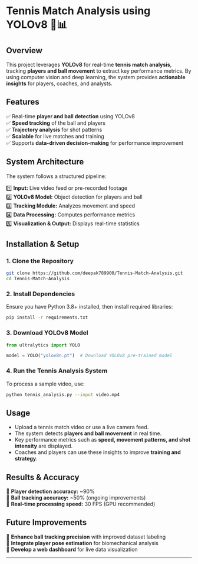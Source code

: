 

# **Tennis Match Analysis using YOLOv8 🎾📊**  

## **Overview**  
This project leverages **YOLOv8** for real-time **tennis match analysis**, tracking **players and ball movement** to extract key performance metrics. By using computer vision and deep learning, the system provides **actionable insights** for players, coaches, and analysts.  

## **Features**  
✅ Real-time **player and ball detection** using YOLOv8  
✅ **Speed tracking** of the ball and players  
✅ **Trajectory analysis** for shot patterns  
✅ **Scalable** for live matches and training  
✅ Supports **data-driven decision-making** for performance improvement  

## **System Architecture**  
The system follows a structured pipeline:  

1️⃣ **Input:** Live video feed or pre-recorded footage  
2️⃣ **YOLOv8 Model:** Object detection for players and ball  
3️⃣ **Tracking Module:** Analyzes movement and speed  
4️⃣ **Data Processing:** Computes performance metrics  
5️⃣ **Visualization & Output:** Displays real-time statistics  

## **Installation & Setup**  

### **1. Clone the Repository**  
```bash
git clone https://github.com/deepak789900/Tennis-Match-Analysis.git
cd Tennis-Match-Analysis
```

### **2. Install Dependencies**  
Ensure you have Python 3.8+ installed, then install required libraries:  
```bash
pip install -r requirements.txt
```

### **3. Download YOLOv8 Model**  
```python
from ultralytics import YOLO

model = YOLO("yolov8n.pt")  # Download YOLOv8 pre-trained model
```

### **4. Run the Tennis Analysis System**  
To process a sample video, use:  
```bash
python tennis_analysis.py --input video.mp4
```

## **Usage**  
- Upload a tennis match video or use a live camera feed.  
- The system detects **players and ball movement** in real time.  
- Key performance metrics such as **speed, movement patterns, and shot intensity** are displayed.  
- Coaches and players can use these insights to improve **training and strategy**.


## **Results & Accuracy**  
📌 **Player detection accuracy:** ~90%  
📌 **Ball tracking accuracy:** ~50% (ongoing improvements)  
📌 **Real-time processing speed:** 30 FPS (GPU recommended)  

## **Future Improvements**  
🚀 **Enhance ball tracking precision** with improved dataset labeling  
🚀 **Integrate player pose estimation** for biomechanical analysis  
🚀 **Develop a web dashboard** for live data visualization  
  

  

---
